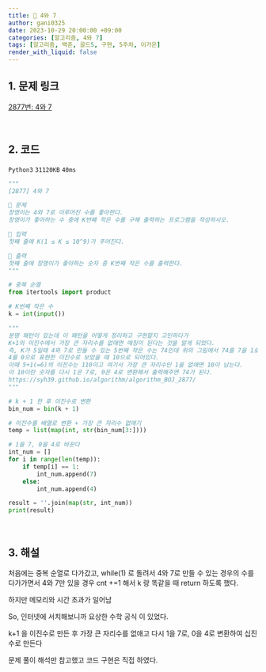 ```yaml
---
title: 🐢 4와 7
author: gani0325
date: 2023-10-29 20:00:00 +09:00
categories: [알고리즘, 4와 7]
tags: [알고리즘, 백준, 골드5, 구현, 5주차, 이가은]
render_with_liquid: false
---
```


## 1. 문제 링크

[2877번: 4와 7](https://www.acmicpc.net/problem/2877)

<br>

## 2. 코드

`Python3` `31120KB` `40ms`

```python
"""
[2877] 4와 7

💛 문제
창영이는 4와 7로 이루어진 수를 좋아한다. 
창영이가 좋아하는 수 중에 K번째 작은 수를 구해 출력하는 프로그램을 작성하시오.

💚 입력
첫째 줄에 K(1 ≤ K ≤ 10^9)가 주어진다.

💙 출력
첫째 줄에 창영이가 좋아하는 숫자 중 K번째 작은 수를 출력한다.
"""

# 중복 순열
from itertools import product

# K번째 작은 수
k = int(input())

"""
분명 패턴이 있는데 이 패턴을 어떻게 정리하고 구현할지 고민하다가
K+1의 이진수에서 가장 큰 자리수를 없애면 매칭이 된다는 것을 알게 되었다. 
즉, K가 5일때 4와 7로 만들 수 있는 5번째 작은 수는 74인데 위의 그림에서 74를 7을 1로 표현하고 
4를 0으로 표현한 이진수로 보았을 때 10으로 되어있다. 
이때 5+1(=6)의 이진수는 110이고 여기서 가장 큰 자리수인 1을 없애면 10이 남는다. 
이 10이란 숫자를 다시 1은 7로, 0은 4로 변환해서 출력해주면 74가 된다.
https://syh39.github.io/algorithm/algorithm_BOJ_2877/
"""

# k + 1 한 후 이진수로 변환
bin_num = bin(k + 1)

# 이진수를 배열로 변환 + 가장 큰 자리수 없애기
temp = list(map(int, str(bin_num[3:])))

# 1을 7, 0을 4로 바꾼다
int_num = []
for i in range(len(temp)):
    if temp[i] == 1:
        int_num.append(7)
    else:
        int_num.append(4)

result = ''.join(map(str, int_num))
print(result)

```

<br>

## 3. 해설

처음에는 중복 순열로 다가갔고, while(1) 로 돌려서 4와 7로 만들 수 있는 경우의 수를 다가가면서 4와 7만 있을 경우 cnt +=1 해서 k 랑 똑같을 때 return 하도록 했다. 

하지만 메모리와 시간 초과가 일어남

So, 인터넷에 서치해보니까 요상한 수학 공식 이 있었다. 

k+1 을 이진수로 만든 후 가장 큰 자리수를 없애고 다시 1을 7로, 0을 4로 변환하여 십진수로 만든다

문제 풀이 해석만 참고했고 코드 구현은 직접 하였다.
